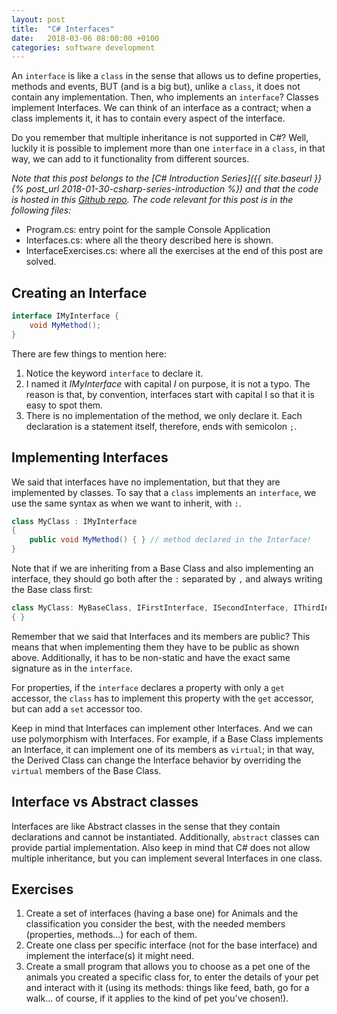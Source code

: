 ```yaml
---
layout: post
title:  "C# Interfaces"
date:   2018-03-06 08:00:00 +0100
categories: software development
---
```

An `interface` is like a `class` in the sense that allows us to define properties, methods and events, BUT (and is a big but), unlike a `class`, it does not contain any implementation. Then, who implements an `interface`? Classes implement Interfaces. We can think of an interface as a contract; when a class implements it, it has to contain every aspect of the interface.

Do you remember that multiple inheritance is not supported in C#? Well, luckily it is possible to implement more than one `interface` in a `class`, in that way, we can add to it functionality from different sources.

<!--more-->

*Note that this post belongs to the [C# Introduction Series]({{ site.baseurl }}{% post_url 2018-01-30-csharp-series-introduction %}) and that the code is hosted in this [Github repo](https://github.com/nereolopez/csharp-intro).
The code relevant for this post is in the following files:*
- Program.cs: entry point for the sample Console Application
- Interfaces.cs: where all the theory described here is shown.
- InterfaceExercises.cs: where all the exercises at the end of this post are solved.

## Creating an Interface

```csharp
interface IMyInterface {
    void MyMethod();
}
```
There are few things to mention here:
1. Notice the keyword `interface` to declare it.
2. I named it *IMyInterface* with capital *I* on purpose, it is not a typo. The reason is that, by convention, interfaces start with capital I so that it is easy to spot them.
3. There is no implementation of the method, we only declare it. Each declaration is a statement itself, therefore, ends with semicolon `;`.

## Implementing Interfaces
We said that interfaces have no implementation, but that they are implemented by classes. To say that a `class` implements an `interface`, we use the same syntax as when we want to inherit, with `:`.

```csharp
class MyClass : IMyInterface
{
    public void MyMethod() { } // method declared in the Interface!
}
```

Note that if we are inheriting from a Base Class and also implementing an interface, they should go both after the `:` separated by `,` and always writing the Base class first:

```csharp
class MyClass: MyBaseClass, IFirstInterface, ISecondInterface, IThirdInterface
{ }
```

Remember that we said that Interfaces and its members are public? This means that when implementing them they have to be public as shown above. Additionally, it has to be non-static and have the exact same signature as in the `interface`.

For properties, if the `interface` declares a property with only a `get` accessor, the `class` has to implement this property with the `get` accessor, but can add a `set` accessor too.

Keep in mind that Interfaces can implement other Interfaces. And we can use polymorphism with Interfaces. For example, if a Base Class implements an Interface, it can implement one of its members as `virtual`; in that way, the Derived Class can change the Interface behavior by overriding the `virtual` members of the Base Class.

## Interface vs Abstract classes
Interfaces are like Abstract classes in the sense that they contain declarations and cannot be instantiated. Additionally, `abstract` classes can provide partial implementation. Also keep in mind that C# does not allow multiple inheritance, but you can implement several Interfaces in one class.

## Exercises
1. Create a set of interfaces (having a base one) for Animals and the classification you consider the best, with the needed members (properties, methods...) for each of them.
2. Create one class per specific interface (not for the base interface) and implement the interface(s) it might need.
3. Create a small program that allows you to choose as a pet one of the animals you created a specific class for, to enter the details of your pet and interact with it (using its methods: things like feed, bath, go for a walk... of course, if it applies to the kind of pet you've chosen!).